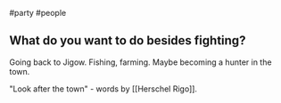 #party #people 

## What do you want to do besides fighting?

Going back to Jigow. Fishing, farming. Maybe becoming a hunter in the town.

"Look after the town" - words by [[Herschel Rigo]].

